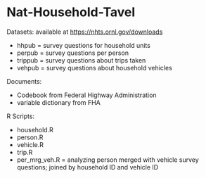 # Nat-Household-Tavel

Datasets: available at https://nhts.ornl.gov/downloads
- hhpub   = survey questions for household units
- perpub  = survey questions per person
- trippub = survey questions about trips taken
- vehpub  = survey questions about household vehicles 
    
Documents:
- Codebook from Federal Highway Administration
- variable dictionary from FHA
    
R Scripts:
- household.R
- person.R
- vehicle.R
- trip.R
- per_mrg_veh.R = analyzing person merged with vehicle survey questions; joined by household ID and vehicle ID
